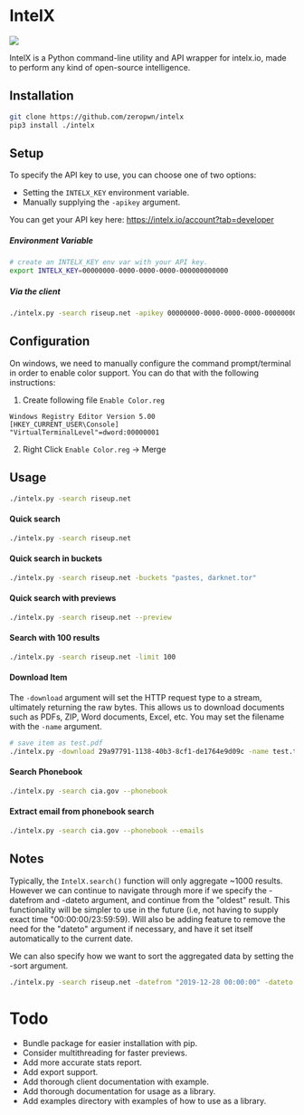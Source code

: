 # IntelX

![](https://i.imgur.com/V2kUSg0.png)

IntelX is a Python command-line utility and API wrapper for intelx.io, made to perform any kind of open-source intelligence.

## Installation
```bash
git clone https://github.com/zeropwn/intelx
pip3 install ./intelx
```

## Setup

To specify the API key to use, you can choose one of two options:
* Setting the ```INTELX_KEY``` environment variable.
* Manually supplying the ```-apikey``` argument.

You can get your API key here: https://intelx.io/account?tab=developer

##### Environment Variable
```bash
# create an INTELX_KEY env var with your API key.
export INTELX_KEY=00000000-0000-0000-0000-000000000000
```

##### Via the client

```bash
./intelx.py -search riseup.net -apikey 00000000-0000-0000-0000-000000000000
```

## Configuration

On windows, we need to manually configure the command prompt/terminal in order to enable color support. You can do that with the following instructions:

1. Create following file ```Enable Color.reg```
```
Windows Registry Editor Version 5.00
[HKEY_CURRENT_USER\Console]
"VirtualTerminalLevel"=dword:00000001
```

2. Right Click ```Enable Color.reg``` -> Merge

## Usage

```bash
./intelx.py -search riseup.net
```


#### Quick search
```bash
./intelx.py -search riseup.net
```

#### Quick search in buckets
```bash
./intelx.py -search riseup.net -buckets "pastes, darknet.tor"
```

#### Quick search with previews
```bash
./intelx.py -search riseup.net --preview
```

#### Search with 100 results
```bash
./intelx.py -search riseup.net -limit 100
```


#### Download Item

The ```-download``` argument will set the HTTP request type to a stream, ultimately returning the raw bytes.
This allows us to download documents such as PDFs, ZIP, Word documents, Excel, etc.
You may set the filename with the ```-name``` argument.
```bash
# save item as test.pdf
./intelx.py -download 29a97791-1138-40b3-8cf1-de1764e9d09c -name test.txt
```


#### Search Phonebook
```bash
./intelx.py -search cia.gov --phonebook
```

#### Extract email from phonebook search
```bash
./intelx.py -search cia.gov --phonebook --emails
```


## Notes

Typically, the ```IntelX.search()``` function will only aggregate ~1000 results. However we can continue to navigate through more if we specify the -datefrom and -dateto argument, and continue from the "oldest" result. This functionality will be simpler to use in the future (i.e, not having to supply exact time "00:00:00/23:59:59). Will also be adding feature to remove the need for the "dateto" argument if necessary, and have it set itself automatically to the current date.

We can also specify how we want to sort the aggregated data by setting the -sort argument.

```bash
./intelx.py -search riseup.net -datefrom "2019-12-28 00:00:00" -dateto "2019-12-31 23:59:59"
```

# Todo
* Bundle package for easier installation with pip.
* Consider multithreading for faster previews.
* Add more accurate stats report.
* Add export support.
* Add thorough client documentation with example.
* Add thorough documentation for usage as a library.
* Add examples directory with examples of how to use as a library.
